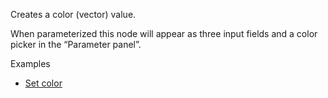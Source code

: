 Creates a color (vector) value.

When parameterized this node will appear as three input fields and a color picker in the “Parameter panel”.

Examples



* [Set color](https://creator.trimble.com/graph?assetURI=whp:bc96d8e6-ac0b-4daa-92e6-587764b8d6b4&version=latest)